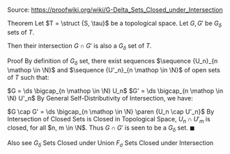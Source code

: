 # 

Source: https://proofwiki.org/wiki/G-Delta_Sets_Closed_under_Intersection

Theorem
Let $T = \struct {S, \tau}$ be a topological space.
Let $G, G'$ be $G_\delta$ sets of $T$.

Then their intersection $G \cap G'$ is also a $G_\delta$ set of $T$.


Proof
By definition of $G_\delta$ set, there exist sequences $\sequence {U_n}_{n \mathop \in \N}$ and $\sequence {U'_n}_{n \mathop \in \N}$ of open sets of $T$ such that:

$G = \ds \bigcap_{n \mathop \in \N} U_n$
$G' = \ds \bigcap_{n \mathop \in \N} U'_n$
By General Self-Distributivity of Intersection, we have:

$G \cap G' = \ds \bigcap_{n \mathop \in \N} \paren {U_n \cap U'_n}$
By Intersection of Closed Sets is Closed in Topological Space, $U_n \cap U'_m$ is closed, for all $n, m \in \N$.
Thus $G \cap G'$ is seen to be a $G_\delta$ set.
$\blacksquare$


Also see
$G_\delta$ Sets Closed under Union
$F_\sigma$ Sets Closed under Intersection





